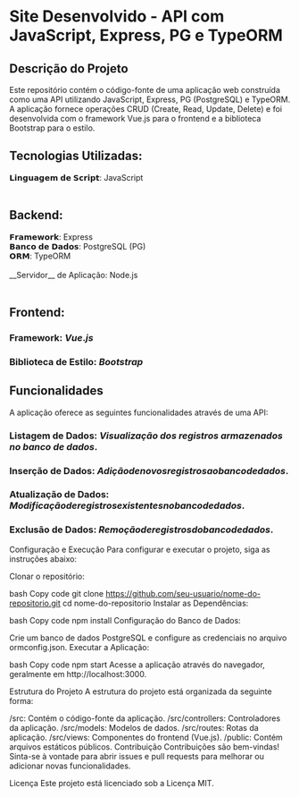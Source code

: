 <h1> Site Desenvolvido - API com JavaScript, Express, PG e TypeORM </h1>

<h2> Descrição do Projeto </h2>

Este repositório contém o código-fonte de uma aplicação web construída como uma API utilizando JavaScript, Express, PG (PostgreSQL) e TypeORM. A aplicação fornece operações CRUD (Create, Read, Update, Delete) e foi desenvolvida com o framework Vue.js para o frontend e a biblioteca Bootstrap para o estilo.

<h2>Tecnologias Utilizadas:</h2> 
𝗟𝗶𝗻𝗴𝘂𝗮𝗴𝗲𝗺 𝗱𝗲 𝗦𝗰𝗿𝗶𝗽𝘁: JavaScript

<br/>
<br/>


<h2>Backend:</h2> 
𝗙𝗿𝗮𝗺𝗲𝘄𝗼𝗿𝗸:  Express <br>
𝗕𝗮𝗻𝗰𝗼 𝗱𝗲 𝗗𝗮𝗱𝗼𝘀: PostgreSQL (PG) <br>
𝗢𝗥𝗠: TypeORM <br>
<br>
__Servidor__ de Aplicação: Node.js
<br/>
<br/>

## Frontend:
### Framework: $Vue.js$
### Biblioteca de Estilo: $Bootstrap$ <br/>

## Funcionalidades
A aplicação oferece as seguintes funcionalidades através de uma API:

### Listagem de Dados: $Visualização$ $dos$ $registros$ $armazenados$ $no$ $banco$ $de$ $dados.$
### Inserção de Dados: $Adição de novos registros ao banco de dados.$
### Atualização de Dados: $Modificação de registros existentes no banco de dados.$
### Exclusão de Dados: $Remoção de registros do banco de dados.$
Configuração e Execução
Para configurar e executar o projeto, siga as instruções abaixo:

Clonar o repositório:

bash
Copy code
git clone https://github.com/seu-usuario/nome-do-repositorio.git
cd nome-do-repositorio
Instalar as Dependências:

bash
Copy code
npm install
Configuração do Banco de Dados:

Crie um banco de dados PostgreSQL e configure as credenciais no arquivo ormconfig.json.
Executar a Aplicação:

bash
Copy code
npm start
Acesse a aplicação através do navegador, geralmente em http://localhost:3000.

Estrutura do Projeto
A estrutura do projeto está organizada da seguinte forma:

/src: Contém o código-fonte da aplicação.
/src/controllers: Controladores da aplicação.
/src/models: Modelos de dados.
/src/routes: Rotas da aplicação.
/src/views: Componentes do frontend (Vue.js).
/public: Contém arquivos estáticos públicos.
Contribuição
Contribuições são bem-vindas! Sinta-se à vontade para abrir issues e pull requests para melhorar ou adicionar novas funcionalidades.

Licença
Este projeto está licenciado sob a Licença MIT.
